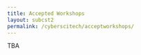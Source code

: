 ```yaml
---
title: Accepted Workshops 
layout: subcst2
permalink: /cyberscitech/acceptworkshops/
---
```


TBA

<!-- <h3>Special Sessions - IEEE CyberSciTech 2025</h3>
<hr>
<ol>
<li><a href="http://cyber-science.org/2025/assets/files/ws-ss/cst/Cyber-IoT2025_CFP.pdf" target=_new><u>Special Session on Computing and Applications for Cyber Internet of Things (Cyber-IoT 2025)</u></a></li>
<li><a href="http://cyber-science.org/2025/assets/files/ws-ss/cst/CyberIC2025_CFP.pdf" target=_new><u>Special Session on Intelligent Computing in Cyber-Physical Social Systems (CyberIC 2025)</u></a></li>
</ol>
<h3>Workshops - IEEE CyberSciTech 2025</h3>
<hr/>
<ol>
<li><a href="http://cyber-science.org/2025/assets/files/ws-ss/cst/BigCyberSecurity2025_CFP.pdf" target=_new><u>The 6th International Workshop on Big Data Analytics for Cyber Security and Defence (BigCyberSecurity 2025)</u></a></li>
<li><a href="http://cyber-science.org/2025/assets/files/ws-ss/cst/IOT-LIFE2025_CFP.pdf" target=_new><u>The 5th International Workshop on Impact of Internet of Things on Daily Life (IoT-Life 2025)</u></a></li>
<li><a href="https://gai-hyperi.github.io/" target="_new"><u>The 1st International Workshop on Generative AI and Hyper Intelligence (GAI-HyperI 2025)</u></a></li>
</ol> -->